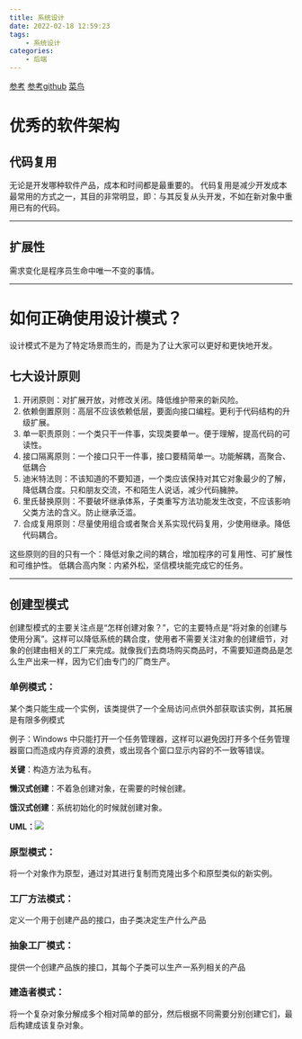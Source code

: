 ```yaml
---
title: 系统设计
date: 2022-02-18 12:59:23
tags: 
	- 系统设计
categories:
	- 后端
---
```


[参考](http://c.biancheng.net/view/8375.html)
[参考github](https://github.com/donnemartin/system-design-primer/blob/master/README-zh-Hans.md#%E5%AD%A6%E4%B9%A0%E6%8C%87%E5%BC%95)
[菜鸟](https://www.runoob.com/design-pattern/singleton-pattern.html)

# 优秀的软件架构
## 代码复用
无论是开发哪种软件产品，成本和时间都是最重要的。
代码复用是减少开发成本最常用的方式之一，其目的非常明显，即：与其反复从头开发，不如在新对象中重用已有的代码。

--- 
## 扩展性
需求变化是程序员生命中唯一不变的事情。

---

# 如何正确使用设计模式？
设计模式不是为了特定场景而生的，而是为了让大家可以更好和更快地开发。

## 七大设计原则
1. 开闭原则：对扩展开放，对修改关闭。降低维护带来的新风险。
2. 依赖倒置原则：高层不应该依赖低层，要面向接口编程。更利于代码结构的升级扩展。
3. 单一职责原则：一个类只干一件事，实现类要单一。便于理解，提高代码的可读性。
4. 接口隔离原则：一个接口只干一件事，接口要精简单一。功能解耦，高聚合、低耦合
5. 迪米特法则：不该知道的不要知道，一个类应该保持对其它对象最少的了解，降低耦合度。只和朋友交流，不和陌生人说话，减少代码臃肿。
6. 里氏替换原则：不要破坏继承体系，子类重写方法功能发生改变，不应该影响父类方法的含义。防止继承泛滥。
7. 合成复用原则：尽量使用组合或者聚合关系实现代码复用，少使用继承。降低代码耦合。

这些原则的目的只有一个：降低对象之间的耦合，增加程序的可复用性、可扩展性和可维护性。
低耦合高内聚：内紧外松，坚信模块能完成它的任务。


--- 
## 创建型模式
创建型模式的主要关注点是“怎样创建对象？”，它的主要特点是“将对象的创建与使用分离”。这样可以降低系统的耦合度，使用者不需要关注对象的创建细节，对象的创建由相关的工厂来完成。就像我们去商场购买商品时，不需要知道商品是怎么生产出来一样，因为它们由专门的厂商生产。
### 单例模式：
某个类只能生成一个实例，该类提供了一个全局访问点供外部获取该实例，其拓展是有限多例模式

例子：Windows 中只能打开一个任务管理器，这样可以避免因打开多个任务管理器窗口而造成内存资源的浪费，或出现各个窗口显示内容的不一致等错误。

**关键**：构造方法为私有。

**懒汉式创建**：不着急创建对象，在需要的时候创建。

**饿汉式创建**：系统初始化的时候就创建对象。

**UML：**![](https://cdn.jsdelivr.net/gh/onlywant/blog_img/img/system_design/20220218200456.png)
### 原型模式：
将一个对象作为原型，通过对其进行复制而克隆出多个和原型类似的新实例。
### 工厂方法模式：
定义一个用于创建产品的接口，由子类决定生产什么产品
### 抽象工厂模式：
提供一个创建产品族的接口，其每个子类可以生产一系列相关的产品
### 建造者模式：
将一个复杂对象分解成多个相对简单的部分，然后根据不同需要分别创建它们，最后构建成该复杂对象。

